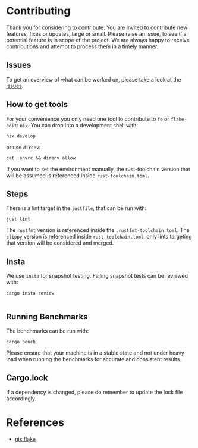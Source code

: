# Contributing
Thank you for considering to contribute.
You are invited to contribute new features, fixes or updates, large or small.
Please raise an issue, to see if a potential feature is in scope of the project.
We are always happy to receive contributions and attempt to process them in a timely manner.

## Issues
To get an overview of what can be worked on, please take a look at the [issues](https://github.com/a-kenji/fe/issues?q=is%3Aissue+is%3Aopen+sort%3Aupdated-desc).

## How to get tools 
For your convenience you only need one tool to contribute to `fe` or `flake-edit`: `nix`.
You can drop into a development shell with:
```
nix develop
```
or use `direnv`:
```
cat .envrc && direnv allow
```
If you want to set the environment manually, the rust-toolchain version
that will be assumed is referenced inside `rust-toolchain.toml`.

## Steps
There is a lint target in the `justfile`, that can be run with:
```
just lint
```

The `rustfmt` version is referenced inside the `.rustfmt-toolchain.toml`.
The `clippy` version is referenced inside `rust-toolchain.toml`, only lints targeting that version will be considered and merged.

## Insta
We use `insta` for snapshot testing.
Failing snapshot tests can be reviewed with:
```
cargo insta review
```

```
```

## Running Benchmarks

The benchmarks can be run with: 

```
cargo bench
```

Please ensure that your machine is in a stable state and not under heavy load when running the benchmarks for accurate and consistent results.

## Cargo.lock

If a dependency is changed, please do remember to update the lock file accordingly.


# References
- [nix flake](https://nixos.org/manual/nix/unstable/command-ref/new-cli/nix3-flake.html)
